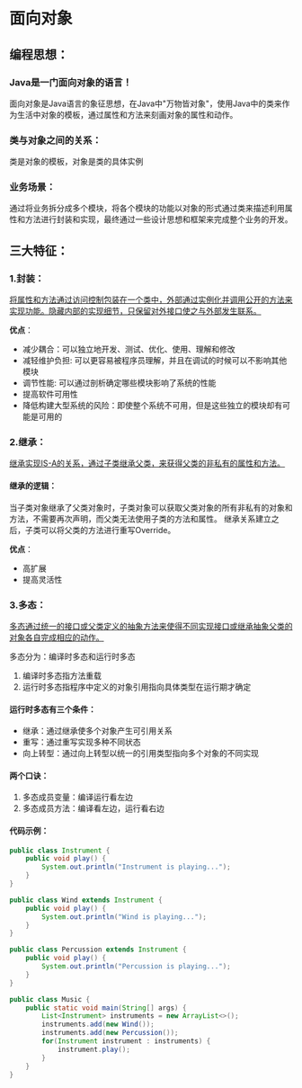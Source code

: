 # 面向对象

## 编程思想：

### Java是一门面向对象的语言！

面向对象是Java语言的象征思想，在Java中"万物皆对象"，使用Java中的类来作为生活中对象的模板，通过属性和方法来刻画对象的属性和动作。

### 类与对象之间的关系：

类是对象的模板，对象是类的具体实例

### 业务场景：

通过将业务拆分成多个模块，将各个模块的功能以对象的形式通过类来描述利用属性和方法进行封装和实现，最终通过一些设计思想和框架来完成整个业务的开发。

## 三大特征：

### 1.封装：

<u>将属性和方法通过访问控制包装在一个类中，外部通过实例化并调用公开的方法来实现功能。</u><u>隐藏内部的实现细节，只保留对外接口使之与外部发生联系。</u>

**优点**：

- 减少耦合：可以独立地开发、测试、优化、使用、理解和修改
- 减轻维护负担: 可以更容易被程序员理解，并且在调试的时候可以不影响其他模块
- 调节性能: 可以通过剖析确定哪些模块影响了系统的性能
- 提高软件可用性
- 降低构建大型系统的风险：即使整个系统不可用，但是这些独立的模块却有可能是可用的

### 2.继承：

<u>继承实现IS-A的关系，通过子类继承父类，来获得父类的非私有的属性和方法。</u>

#### 继承的逻辑：

当子类对象继承了父类对象时，子类对象可以获取父类对象的所有非私有的对象和方法，不需要再次声明，而父类无法使用子类的方法和属性。
继承关系建立之后，子类可以将父类的方法进行重写Override。

**优点**：

- 高扩展
- 提高灵活性

### 3.多态：

<u>多态通过统一的接口或父类定义的抽象方法来使得不同实现接口或继承抽象父类的对象各自完成相应的动作。</u>

多态分为：编译时多态和运行时多态

1. 编译时多态指方法重载
2. 运行时多态指程序中定义的对象引用指向具体类型在运行期才确定

#### 运行时多态有三个条件：

- 继承：通过继承使多个对象产生可引用关系
- 重写：通过重写实现多种不同状态
- 向上转型：通过向上转型以统一的引用类型指向多个对象的不同实现

#### 两个口诀：

1. 多态成员变量：编译运行看左边
2. 多态成员方法：编译看左边，运行看右边

#### 代码示例：

```java
public class Instrument {
    public void play() {
        System.out.println("Instrument is playing...");
    }
}

public class Wind extends Instrument {
    public void play() {
        System.out.println("Wind is playing...");
    }
}

public class Percussion extends Instrument {
    public void play() {
        System.out.println("Percussion is playing...");
    }
}

public class Music {
    public static void main(String[] args) {
        List<Instrument> instruments = new ArrayList<>();
        instruments.add(new Wind());
        instruments.add(new Percussion());
        for(Instrument instrument : instruments) {
            instrument.play();
        }
    }
}
```

